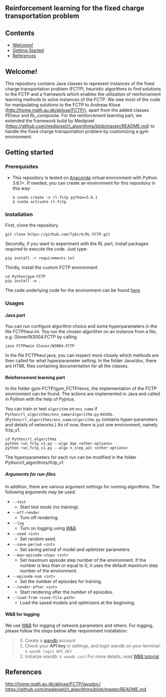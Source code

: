 ## Reinforcement learning for the fixed charge transportation problem

## Contents

* [Welcome!](https://github.com/Tybirk/RL-FCTP#Welcome!)
* [Getting Started](https://github.com/Tybirk/RL-FCTP#Getting-started)
* [References](https://github.com/Tybirk/RL-FCTP#References)


## Welcome!
This repository contains Java classes to represent instances of the fixed charge transportation problem (FCTP), heuristic algorithms to find solutions to the FCTP and a framework which enables the utilization of reinforcement learning methods to solve instances of the FCTP. We owe most of the code for manipulating solutions to the FCTP to Andreas Klose (http://home.math.au.dk/aklose/FCTP/), apart from the added classes PEheur and RL_composite. For the reinforcement learning part, we extended the framework build by Medipixel (https://github.com/medipixel/rl_algorithms/blob/master/README.md) to handle the fixed charge transportation problem by customizing a gym environment.


## Getting started

### Prerequisites
* This repository is tested on [Anaconda](https://www.anaconda.com/distribution/) virtual environment with Python 3.6.1+. If needed, you can create an environment for this repository in this way:
    ```
    $ conda create -n rl-fctp python=3.6.1
    $ conda activate rl-fctp
    ```

### Installation
First, clone the repository.
```
git clone https://github.com/Tybirk/RL-FCTP.git
```
Secondly, if you want to experiment with the RL part, install packages required to execute the code. Just type:
```
pip install -r requirements.txt
```

Thirdly, install the custom FCTP environment
```
cd Python/gym-FCTP
pip install -e .
```

The code underlying code for the environment can be found [here](https://github.com/Tybirk/RL-FCTP/blob/master/Python/gym-FCTP/gym_FCTP/envs/FCTP_env.py).

### Usages

#### Java part
You can run configure algorithm choice and some hyperparameters in the file FCTPheur.ini. 
You run the chosen algorithm on an instance from a file, e.g. Glover/N3004.FCTP by calling
```
java FCTPmain Glover/N3004.FCTP
``` 
In the file FCTPheur.java, you can inspect more closely which methods are then called for what hyperparameter setting. In the folder Java/doc, there are HTML files containing documentation for all the classes.

#### Reinforcement learning part
In the folder gym-FCTP/gym_FCTP/envs, the implementation of the FCTP environment can be found. The actions are implemented in Java and called in Python with the help of Pyjnius. 


You can train or test `algorithm` on `env_name` if `Python/rl_algorithms/env_name/algorithm.py` exists. (`Python/rl_algorithms/env_name/algorithm.py` contains hyper-parameters and details of networks.) As of now, there is just one environment, namely fctp_v1.

```
cd Python/rl_algorithms
python run_fctp_v1.py --algo dqn <other-options>
python run_fctp_v1.py --algo n_step_a2c <other-options>
``` 

The hyperparameters for each run can be modified in the folder Python/rl_algorithms/fctp_v1

##### Arguments for run-files

In addition, there are various argument settings for running algorithms. The following arguments may be used. 

- `--test`
    - Start test mode (no training).
- `--off-render`
    - Turn off rendering.
- `--log`
    - Turn on logging using [W&B](https://www.wandb.com/).
- `--seed <int>`
    - Set random seed.
- `--save-period <int>`
    - Set saving period of model and optimizer parameters.
- `--max-episode-steps <int>`
    - Set maximum episode step number of the environment. If the number is less than or equal to 0, it uses the default maximum step number of the environment.
- `--episode-num <int>`
    - Set the number of episodes for training.
- `--render-after <int>`
    - Start rendering after the number of episodes.
- `--load-from <save-file-path>`
    - Load the saved models and optimizers at the beginning.

#### W&B for logging
We use [W&B](https://www.wandb.com/) for logging of network parameters and others. For logging, please follow the steps below after requirement installation:

>0. Create a [wandb](https://www.wandb.com/) account
>1. Check your **API key** in settings, and login wandb on your terminal: `$ wandb login API_KEY`
>2. Initialize wandb: `$ wandb init`
For more details, read [W&B tutorial](https://docs.wandb.com/docs/started.html).

## References
http://home.math.au.dk/aklose/FCTP/javadoc/
https://github.com/medipixel/rl_algorithms/blob/master/README.md
